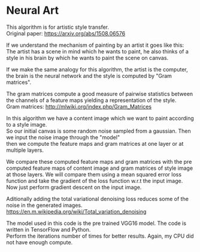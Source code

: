 # Neural Art

This algorithm is for artistic style transfer.    
Original paper: https://arxiv.org/abs/1508.06576

If we understand the mechanism of painting by an artist it goes like this:    
The artist has a scene in mind which he wants to paint, he also thinks of a style in his brain by which he wants to paint the scene on canvas.

If we make the same analogy for this algorithm, the artist is the computer,    
the brain is the neural network and the style is computed by "Gram matrices".

The gram matrices compute a good measure of pairwise statistics between the channels of a feature maps yielding a representation of the style.    
Gram matrices: http://mlwiki.org/index.php/Gram_Matrices

In this algorithm we have a content image which we want to paint according to a style image.  
So our initial canvas is some random noise sampled from a gaussian. Then we input the noise image through the "model"   
then we compute the feature maps and gram matrices at one layer or at multiple layers.

We compare these computed feature maps and gram matrices with the pre computed feature maps of content image and gram matrices
of style image at those layers. We will compare them using a mean squared error loss function and take the gradient of the
loss function w.r.t the input image. Now just perform gradient descent on the input image.

Aditionally adding the total variational denoising loss reduces some of the noise in the generated images.  
https://en.m.wikipedia.org/wiki/Total_variation_denoising

The model used in this code is the pre trained VGG16 model. The code is written in TensorFlow and Python.  
Perform the iterations number of times for better results. Again, my CPU did not have enough compute.
